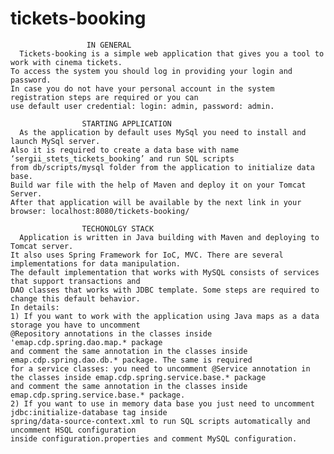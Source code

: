 tickets-booking
===============
					 IN GENERAL 
	  Tickets-booking is a simple web application that gives you a tool to work with cinema tickets. 
	To access the system you should log in providing your login and password. 
	In case you do not have your personal account in the system registration steps are required or you can 
	use default user credential: login: admin, password: admin.
	
					STARTING APPLICATION
	  As the application by default uses MySql you need to install and launch MySql server. 
	Also it is required to create a data base with name ‘sergii_stets_tickets_booking’ and run SQL scripts 
	from db/scripts/mysql folder from the application to initialize data base.
	Build war file with the help of Maven and deploy it on your Tomcat Server. 
	After that application will be available by the next link in your browser: localhost:8080/tickets-booking/
					
					TECHONOLGY STACK
	  Application is written in Java building with Maven and deploying to Tomcat server.  
	It also uses Spring Framework for IoC, MVC. There are several implementations for data manipulation. 
	The default implementation that works with MySQL consists of services that support transactions and 
	DAO classes that works with JDBC template. Some steps are required to change this default behavior. 
	In details: 
	1) If you want to work with the application using Java maps as a data storage you have to uncomment 
  	@Repository annotations in the classes inside 'emap.cdp.spring.dao.map.* package 
  	and comment the same annotation in the classes inside emap.cdp.spring.dao.db.* package. The same is required 
  	for a service classes: you need to uncomment @Service annotation in the classes inside emap.cdp.spring.service.base.* package 
  	and comment the same annotation in the classes inside emap.cdp.spring.service.base.* package.
  	2) If you want to use in memory data base you just need to uncomment jdbc:initialize-database tag inside 
  	spring/data-source-context.xml to run SQL scripts automatically and uncomment HSQL configuration 
  	inside configuration.properties and comment MySQL configuration.

